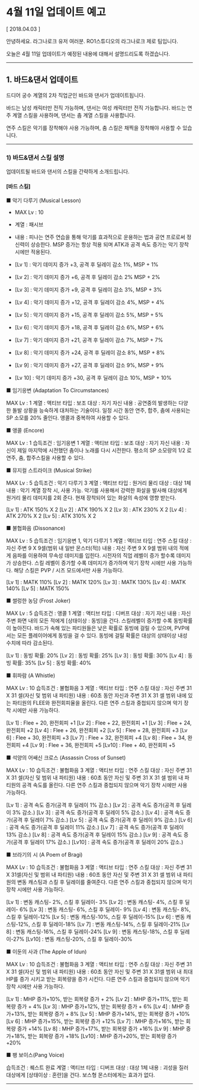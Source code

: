 # 4월 11일 업데이트 예고

[ 2018.04.03 ]

안녕하세요. 라그나로크 유저 여러분. RO1스튜디오의 라그나로크 제로 팀입니다.

오늘은 4월 11일 업데이트가 예정된 내용에 대해서 설명드리도록 하겠습니다.

---

## 1. 바드&댄서 업데이트

드디어 궁수 계열의 2차 직업군인 바드와 댄서가 업데이트됩니다.

바드는 남성 캐릭터만 전직 가능하며, 댄서는 여성 캐릭터만 전직 가능합니다. 바드는 연주 계열 스킬을 사용하며, 댄서는 춤 계열 스킬을 사용합니다.

연주 스킬은 악기를 장착해야 사용 가능하며, 춤 스킬은 채찍을 장착해야 사용할 수 있습니다.

---

### 1) 바드&댄서 스킬 설명

업데이트될 바드와 댄서의 스킬을 간략하게 소개드립니다.

#### [바드 스킬]

■ 악기 다루기 (Musical Lesson)

* MAX Lv : 10
* 계열 : 패시브
* 내용 : 피나는 연주 연습을 통해 악기를 효과적으로 운용하는 법과 공연 프로로써 정신력이 상승한다. MSP 증가는 항상 적용 되며 ATK과 공격 속도 증가는 악기 장착 시에만 적용된다.

* [Lv 1] : 악기 데미지 증가 +3, 공격 후 딜레이 감소 1%, MSP + 1%
* [Lv 2] : 악기 데미지 증가 +6, 공격 후 딜레이 감소 2% MSP + 2%
* [Lv 3] : 악기 데미지 증가 +9, 공격 후 딜레이 감소 3%, MSP + 3%
* [Lv 4] : 악기 데미지 증가 +12, 공격 후 딜레이 감소 4%, MSP + 4%
* [Lv 5] : 악기 데미지 증가 +15, 공격 후 딜레이 감소 5%, MSP + 5%
* [Lv 6] : 악기 데미지 증가 +18, 공격 후 딜레이 감소 6%, MSP + 6%
* [Lv 7] : 악기 데미지 증가 +21, 공격 후 딜레이 감소 7%, MSP + 7%
* [Lv 8] : 악기 데미지 증가 +24, 공격 후 딜레이 감소 8%, MSP + 8%
* [Lv 9] : 악기 데미지 증가 +27, 공격 후 딜레이 감소 9%, MSP + 9%
* [Lv 10] : 악기 데미지 증가 +30, 공격 후 딜레이 감소 10%, MSP + 10%


■ 임기응변 (Adaptation To Circumstances)
 
MAX Lv : 1
계열 : 액티브
타입 : 보조
대상 : 자기 자신
내용 : 공연중의 발생하는 다양한 돌발 상황을 능숙하게 대처하는 기술이다.
일정 시간 동안 연주, 합주, 춤에 사용되는 SP 소모를 20% 줄인다.
앵콜과 중복하여 사용할 수 있다.


■ 앵콜 (Encore)

MAX Lv : 1
습득조건 : 임기응변 1
계열 : 액티브
타입 : 보조
대상 : 자기 자신
내용 : 자신이 제일 마지막에 시전했던 춤이나 노래를 다시 시전한다.
평소의 SP 소모량의 1/2 로 연주, 춤, 합주스킬을 사용할 수 있다.


■ 뮤지컬 스트라이크 (Musical Strike)

MAX Lv : 5
습득조건 : 악기 다루기 3
계열 : 액티브
타입 : 원거리 물리
대상 : 대상 1체
내용 : 악기 계열 장착 시, 사용 가능.
악기를 사용해서 강력한 화살을 발사해 대상에게 원거리 물리 데미지를 2회 준다.
현재 장착되어 있는 화살의 속성에 영향 받는다.

[Lv 1] : ATK 150% X 2
[Lv 2] : ATK 190% X 2
[Lv 3] : ATK 230% X 2
[Lv 4] : ATK 270% X 2
[Lv 5] : ATK 310% X 2


■ 불협화음 (Dissonance)

MAX Lv : 5
습득조건 : 임기응변 1, 악기 다루기 1
계열 : 액티브
타입 : 연주 스킬
대상 : 자신 주변 9 X 9셀(범위 내 일반 몬스터(적))
내용 : 자신 주변 9 X 9셀 범위 내의 적에게 음파를 이용하여 무속성 데미지를 입힌다.
시전자의 직업 레벨이 증가 할수록 데미지가 상승한다. 
스킬 레벨이 증가할 수록 데미지가 증가하며 악기 장착 시에만 사용 가능하다. 
해당 스킬은 PVP / 시즈 모드에서만 사용 가능하다.

[Lv 1] : MATK 110%
[Lv 2] : MATK 120%
[Lv 3] : MATK 130%
[Lv 4] : MATK 140%
[Lv 5] : MATK 150%


■ 썰렁한 농담 (Frost Joker)

MAX Lv : 5
습득조건 : 앵콜 1
계열 : 액티브
타입 : 디버프
대상 : 자기 자신
내용 : 자신 주변 화면 내의 모든 적에게 [상태이상 : 동빙]을 건다.
스킬레벨이 증가할 수록 동빙확률이 높아진다. 
바드가 속해 있는 파티원들은 낮은 확률로 동빙에 걸릴 수 있으며, PVP에서는 모든 플레이어에게 동빙을 걸 수 있다.
동빙에 걸릴 확률은 대상의 상태이상 내성 수치에 따라 감소된다.

[Lv 1] : 동빙 확률: 20%
[Lv 2] : 동빙 확률: 25%
[Lv 3] : 동빙 확률: 30%
[Lv 4] : 동빙 확률: 35%
[Lv 5] : 동빙 확률: 40%


■ 휘파람 (A Whistle)

MAX Lv : 10
습득조건 : 불협화음 3
계열 : 액티브
타입 : 연주 스킬
대상 : 자신 주변 31 X 31 셀(자신 및 범위 내 파티원)
내용 : 60초 동안 자신과 주변 31 X 31 셀 범위 내에 있는 파티원의 FLEE와 완전회피율을 올린다.
다른 연주 스킬과 중첩되지 않으며 악기 장착 시에만 사용 가능하다.

[Lv 1] : Flee + 20, 완전회피 +1
[Lv 2] : Flee + 22, 완전회피 +1
[Lv 3] : Flee + 24, 완전회피 +2
[Lv 4] : Flee + 26, 완전회피 +2
[Lv 5] : Flee + 28, 완전회피 +3
[Lv 6] : Flee + 30, 완전회피 +3
[Lv 7] : Flee + 32, 완전회피 +4
[Lv 8] : Flee + 34, 완전회피 +4
[Lv 9] : Flee + 36, 완전회피 +5
[Lv10] : Flee + 40, 완전회피 +5


■ 석양의 어쌔신 크로스 (Assassin Cross of Sunset)

MAX Lv : 10
습득조건 : 불협화음 3
계열 : 액티브
타입 : 연주 스킬
대상 : 자신 주변 31 X 31 셀(자신 및 범위 내 파티원)
내용 : 60초 동안 자신 및 주변 31 X 31 셀 범위 내 파티원의 공격 속도를 올린다.
다른 연주 스킬과 중첩되지 않으며 악기 장착 시에만 사용 가능하다.

[Lv 1] : 공격 속도 증가(공격 후 딜레이 1% 감소.)
[Lv 2] : 공격 속도 증가(공격 후 딜레이 3% 감소.)
[Lv 3] : 공격 속도 증가(공격 후 딜레이 5% 감소.)
[Lv 4] : 공격 속도 증가(공격 후 딜레이 7% 감소.)
[Lv 5] : 공격 속도 증가(공격 후 딜레이 9% 감소.)
[Lv 6] : 공격 속도 증가(공격 후 딜레이 11% 감소.)
[Lv 7] : 공격 속도 증가(공격 후 딜레이 13% 감소.)
[Lv 8] : 공격 속도 증가(공격 후 딜레이 15% 감소.)
[Lv 9] : 공격 속도 증가(공격 후 딜레이 17% 감소.)
[Lv10] : 공격 속도 증가(공격 후 딜레이 20% 감소.)


■ 브라기의 시 (A Poem of Bragi)

MAX Lv : 10
습득조건 : 불협화음 3
계열 : 액티브
타입 : 연주 스킬
대상 : 자신 주변 31 X 31셀(자신 및 범위 내 파티원)
내용 : 60초 동안 자신 및 주변 31 X 31 셀 범위 내 파티원의 변동 캐스팅과 스킬 후 딜레이를 줄여준다.
다른 연주 스킬과 중첩되지 않으며 악기 장착 시에만 사용 가능하다.

[Lv 1] : 변동 캐스팅- 2%, 스킬 후 딜레이- 3%
[Lv 2] : 변동 캐스팅- 4%, 스킬 후 딜레이- 6%
[Lv 3] : 변동 캐스팅- 6%, 스킬 후 딜레이- 9%
[Lv 4] : 변동 캐스팅- 8%, 스킬 후 딜레이-12%
[Lv 5] : 변동 캐스팅-10%, 스킬 후 딜레이-15%
[Lv 6] : 변동 캐스팅-12%, 스킬 후 딜레이-18%
[Lv 7] : 변동 캐스팅-14%, 스킬 후 딜레이-21%
[Lv 8] : 변동 캐스팅-16%, 스킬 후 딜레이-24%
[Lv 9] : 변동 캐스팅-18%, 스킬 후 딜레이-27%
[Lv10] : 변동 캐스팅-20%, 스킬 후 딜레이-30%


■ 이둔의 사과 (The Apple of Idun)

MAX Lv : 10
습득조건 : 불협화음 3
계열 : 액티브
타입 : 연주 스킬
대상 : 자신 주변 31 X 31 셀(자신 및 범위 내 파티원)
내용 : 60초 동안 자신 및 주변 31 X 31셀 범위 내 최대 HP를 증가 시키고 받는 회복량을 증가 시킨다.
다른 연주 스킬과 중첩되지 않으며 악기 장착 시에만 사용 가능하다.

[Lv 1] : MHP 증가+10%, 받는 회복량 증가 + 2%
[Lv 2] : MHP 증가+11%, 받는 회복량 증가 + 4%
[Lv 3] : MHP 증가+12%, 받는 회복량 증가 + 6%
[Lv 4] : MHP 증가+13%, 받는 회복량 증가 + 8%
[Lv 5] : MHP 증가+14%, 받는 회복량 증가 +10%
[Lv 6] : MHP 증가+15%, 받는 회복량 증가 +12%
[Lv 7] : MHP 증가+16%, 받는 회복량 증가 +14%
[Lv 8] : MHP 증가+17%, 받는 회복량 증가 +16%
[Lv 9] : MHP 증가+18%, 받는 회복량 증가 +18%
[Lv10] : MHP 증가+20%, 받는 회복량 증가 +20%


■ 팽 보이스(Pang Voice)

습득조건 : 퀘스트 완료
계열 : 액티브
타입 : 디버프
대상 : 대상 1체
내용 : 괴성을 질러 대상에게 [상태이상 : 혼란]을 건다.
보스형 몬스터에게는 효과가 없다.

---

